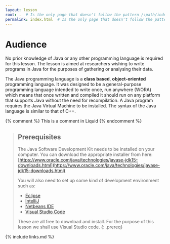 ```yaml
---
layout: lesson
root: .  # Is the only page that doesn't follow the pattern /:path/index.html
permalink: index.html  # Is the only page that doesn't follow the pattern /:path/index.html
---
```


# Audience
No prior knowledge of Java or any other programming language is required for this lesson. The lesson is aimed at researchers wishing to write programs in Java for the purposes of gathering or analysing their data.

The Java programming language is a **class based**, **object-oriented** programming language. It was designed to be a general-purpose programming language intended to write once, run anywhere (WORA) which means that once written and compiled it should run on any platform that supports Java without the need for recompilation. A Java program requires the Java Virtual Machine to be installed. The syntax of the Java language is similar to that of C++.

<!-- this is an html comment -->

{% comment %} This is a comment in Liquid {% endcomment %}

> ## Prerequisites
> 
> The Java Software Development Kit needs to be installed on your computer. You can download the appropriate installer from here: [https://www.oracle.com/java/technologies/javase-jdk15-downloads.html](https://www.oracle.com/java/technologies/javase-jdk15-downloads.html)
>
> You will also need to set up some kind of development environment such as:
> - [Eclipse](https://www.eclipse.org/ide/)
> - [IntelliJ](https://www.jetbrains.com/idea/)
> - [Netbeans IDE](https://netbeans.org/)
> - [Visual Studio Code](https://code.visualstudio.com/)
>
> These are all free to download and install. For the purpose of this lesson we shall use Visual Studio code.
{: .prereq}

{% include links.md %}
